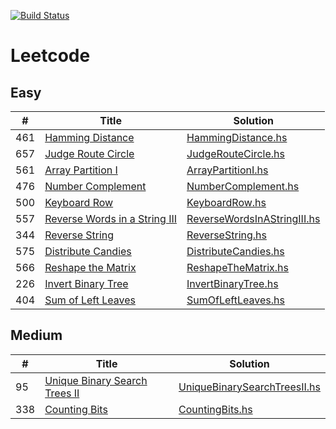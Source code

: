 [![Build Status](https://travis-ci.org/zcesur/leetcode.svg?branch=master)](https://travis-ci.org/zcesur/leetcode)

Leetcode
========

## Easy

| # | Title | Solution |
|---| ----- | -------- |
| 461 | [Hamming Distance](https://leetcode.com/problems/hamming-distance) | [HammingDistance.hs](./src/HammingDistance.hs) |
| 657 | [Judge Route Circle](https://leetcode.com/problems/judge-route-circle) | [JudgeRouteCircle.hs](./src/JudgeRouteCircle.hs) |
| 561 | [Array Partition I](https://leetcode.com/problems/array-partition-i) | [ArrayPartitionI.hs](./src/ArrayPartitionI.hs) |
| 476 | [Number Complement](https://leetcode.com/problems/number-complement) | [NumberComplement.hs](./src/NumberComplement.hs) |
| 500 | [Keyboard Row](https://leetcode.com/problems/keyboard-row) | [KeyboardRow.hs](./src/KeyboardRow.hs) |
| 557 | [Reverse Words in a String III](https://leetcode.com/problems/reverse-words-in-a-string-iii) | [ReverseWordsInAStringIII.hs](./src/ReverseWordsInAStringIII.hs) |
| 344 | [Reverse String](https://leetcode.com/problems/reverse-string) | [ReverseString.hs](./src/ReverseString.hs) |
| 575 | [Distribute Candies](https://leetcode.com/problems/distribute-candies) | [DistributeCandies.hs](./src/DistributeCandies.hs) |
| 566 | [Reshape the Matrix](https://leetcode.com/problems/reshape-the-matrix) | [ReshapeTheMatrix.hs](./src/ReshapeTheMatrix.hs) |
| 226 | [Invert Binary Tree](https://leetcode.com/problems/invert-binary-tree) | [InvertBinaryTree.hs](./src/InvertBinaryTree.hs) |
| 404 | [Sum of Left Leaves](https://leetcode.com/problems/sum-of-left-leaves) | [SumOfLeftLeaves.hs](./src/SumOfLeftLeaves.hs) |

## Medium

| # | Title | Solution |
|---| ----- | -------- |
| 95 | [Unique Binary Search Trees II](https://leetcode.com/problems/unique-binary-search-trees-ii) | [UniqueBinarySearchTreesII.hs](./src/UniqueBinarySearchTreesII.hs) |
| 338 | [Counting Bits](https://leetcode.com/problems/counting-bits) | [CountingBits.hs](./src/CountingBits.hs) |
